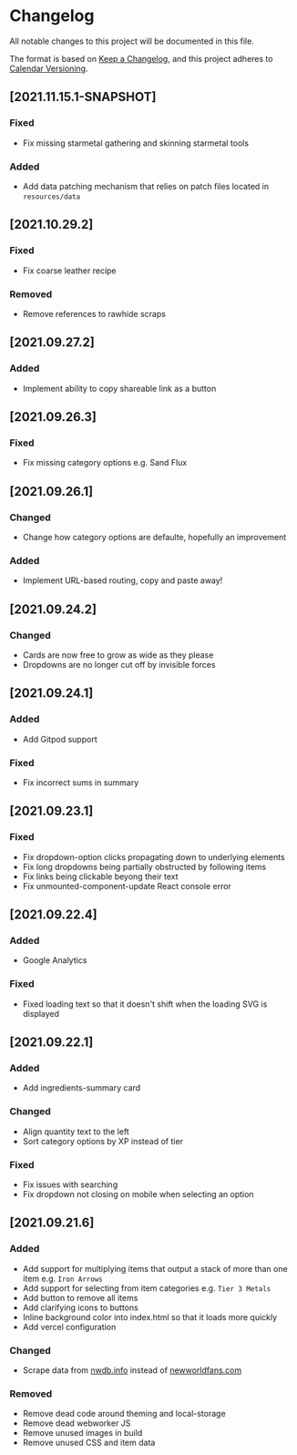 # Changelog
All notable changes to this project will be documented in this file.

The format is based on [Keep a Changelog](https://keepachangelog.com/en/1.0.0/),
and this project adheres to [Calendar Versioning](https://calver.org/).

## [2021.11.15.1-SNAPSHOT]
### Fixed
- Fix missing starmetal gathering and skinning starmetal tools

### Added
- Add data patching mechanism that relies on patch files located in `resources/data` 

## [2021.10.29.2]
### Fixed
- Fix coarse leather recipe

### Removed
- Remove references to rawhide scraps

## [2021.09.27.2]
### Added
- Implement ability to copy shareable link as a button

## [2021.09.26.3]
### Fixed
- Fix missing category options e.g. Sand Flux

## [2021.09.26.1]
### Changed
- Change how category options are defaulte, hopefully an improvement

### Added
- Implement URL-based routing, copy and paste away!

###

## [2021.09.24.2]
### Changed
- Cards are now free to grow as wide as they please
- Dropdowns are no longer cut off by invisible forces

## [2021.09.24.1]
### Added
- Add Gitpod support

### Fixed
-  Fix incorrect sums in summary

## [2021.09.23.1]
### Fixed
- Fix dropdown-option clicks propagating down to underlying elements
- Fix long dropdowns being partially obstructed by following items
- Fix links being clickable beyong their text
- Fix unmounted-component-update React console error

## [2021.09.22.4]
### Added
- Google Analytics

### Fixed
- Fixed loading text so that it doesn't shift when the loading SVG is displayed

## [2021.09.22.1]
### Added
- Add ingredients-summary card

### Changed
- Align quantity text to the left
- Sort category options by XP instead of tier

### Fixed
- Fix issues with searching
- Fix dropdown not closing on mobile when selecting an option

## [2021.09.21.6]
### Added
- Add support for multiplying items that output a stack of more than one item e.g. `Iron Arrows`
- Add support for selecting from item categories e.g. `Tier 3 Metals`
- Add button to remove all items
- Add clarifying icons to buttons
- Inline background color into index.html so that it loads more quickly
- Add vercel configuration

### Changed
- Scrape data from [nwdb.info](nwdb.info) instead of [newworldfans.com](newworldfans.com)

### Removed
- Remove dead code around theming and local-storage
- Remove dead webworker JS
- Remove unused images in build
- Remove unused CSS and item data